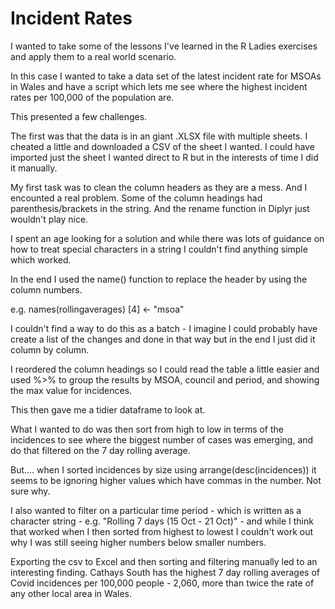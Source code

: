 # Incident Rates

I wanted to take some of the lessons I've learned in the R Ladies exercises and apply them to a real world scenario.

In this case I wanted to take a data set of the latest incident rate for MSOAs in Wales and  have a script which lets me see where the highest incident rates per 100,000 of the population are.

This presented a few challenges.

The first was that the data is in an giant .XLSX file with multiple sheets. I cheated a little and downloaded a CSV of the sheet I wanted. I could have imported just the sheet I wanted direct to R but in the interests of time I did it manually.

My first task was to clean the column headers as they are a mess. And I encounted a real problem. Some of the column headings had parenthesis/brackets in the string. And the rename function in Diplyr just wouldn't play nice. 

I spent an age looking for a solution and while there was lots of guidance on how to treat special characters in a string I couldn't find anything simple which worked.

In the end I used the name() function to replace the header by using the column numbers. 

e.g. names(rollingaverages) [4] <- "msoa"

I couldn't find a way to do this as a batch - I imagine I could probably have create a list of the changes and done in that way but in the end I just did it column by column.

I reordered the column headings so I could read the table a little easier and used %>% to group the results by MSOA, council and period, and showing the max value for incidences. 

This then gave me a tidier dataframe to look at.

What I wanted to do was then sort from high to low in terms of the incidences to see where the biggest number of cases was emerging, and do that filtered on the 7 day rolling average. 

But.... when I sorted incidences by size using arrange(desc(incidences)) it seems to be ignoring higher values which have commas in the number. Not sure why.

I also wanted to filter on a particular time period - which is written as a character string - e.g. "Rolling 7 days (15 Oct - 21 Oct)" - and while I think that worked when I then sorted from highest to lowest I couldn't work out why I was still seeing higher numbers below smaller numbers. 

Exporting the csv to Excel and then sorting and filtering manually led to an interesting finding. Cathays South has the highest 7 day rolling averages of Covid incidences per 100,000 people - 2,060, more than twice the rate of any other local area in Wales.







